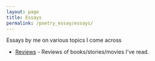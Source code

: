 ```yaml
---
layout: page
title: Essays
permalink: /poetry_essay/essays/
---
```


Essays by me on various topics I come across
<ul>
	<li><a href="reviews">Reviews</a> - Reviews of books/stories/movies I've read.</li>
</ul>